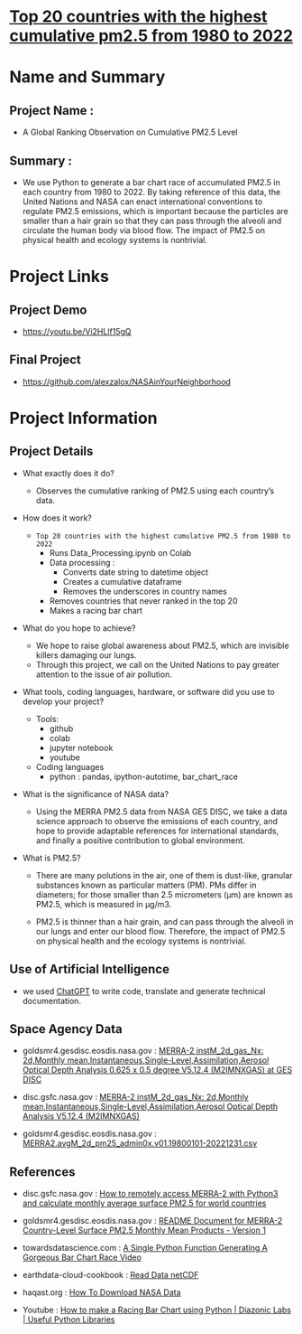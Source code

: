 # [Top 20 countries with the highest cumulative pm2.5 from 1980 to 2022](https://www.youtube.com/watch?v=Uv0lIyd7y8w) 


# Name and Summary
## Project Name :
- A Global Ranking Observation on Cumulative PM2.5 Level

## Summary :
- We use Python to generate a bar chart race of accumulated PM2.5 in each country from 1980 to 2022. By taking reference of this data, the United Nations and NASA can enact international conventions to regulate PM2.5 emissions, which is important because the particles are smaller than a hair grain so that they can pass through the alveoli and circulate the human body via blood flow. The impact of PM2.5 on physical health and ecology systems is nontrivial.

# Project Links
## Project Demo
- https://youtu.be/Vi2HLlf15gQ

## Final Project
- https://github.com/alexzalox/NASAinYourNeighborhood


# Project Information
## Project Details
- What exactly does it do? 
    -  Observes the cumulative ranking of PM2.5 using each country’s data.

- How does it work?
   - `Top 20 countries with the highest cumulative PM2.5 from 1980 to 2022`
        - Runs Data_Processing.ipynb on Colab
        - Data processing :
            - Converts date string to datetime object
            - Creates a cumulative dataframe
            - Removes the underscores in country names
        - Removes countries that never ranked in the top 20
        - Makes a racing bar chart

- What do you hope to achieve? 
    - We hope to raise global awareness about PM2.5, which are invisible killers damaging our lungs.
    - Through this project, we call on the United Nations to pay greater attention to the issue of air pollution.


- What tools, coding languages, hardware, or software did you use to develop your project?
    - Tools:
        - github
        - colab
        - jupyter notebook
        - youtube
    - Coding languages
        - python : pandas, ipython-autotime, bar_chart_race


- What is the significance of NASA data?
    - Using the MERRA PM2.5 data from NASA GES DISC, we take a data science approach to observe the emissions of each country, and hope to provide adaptable references for international standards, and finally a positive contribution to global environment.


- What is PM2.5?
    - There are many polutions in the air, one of them is dust-like, granular substances known as particular matters (PM). PMs differ in diameters; for those smaller than 2.5 micrometers (μm) are known as PM2.5, which is measured in μg/m3.

    - PM2.5 is thinner than a hair grain, and can pass through the alveoli in our lungs and enter our blood flow. Therefore, the impact of PM2.5 on physical health and the ecology systems is nontrivial.

## Use of Artificial Intelligence
- we used [ChatGPT](https://chat.openai.com/) to write code, translate and generate technical documentation.

## Space Agency Data
- goldsmr4.gesdisc.eosdis.nasa.gov : [MERRA-2 instM_2d_gas_Nx: 2d,Monthly mean,Instantaneous,Single-Level,Assimilation,Aerosol Optical Depth Analysis 0.625 x 0.5 degree V5.12.4 (M2IMNXGAS) at GES DISC](https://search.earthdata.nasa.gov/search/granules?p=C1276812824-GES_DISC&pg[0][v]=f&pg[0][gsk]=-start_date&q=M2IMNXGAS&tl=1696671844.396!3!!)

- disc.gsfc.nasa.gov : [MERRA-2 instM_2d_gas_Nx: 2d,Monthly mean,Instantaneous,Single-Level,Assimilation,Aerosol Optical Depth Analysis V5.12.4 (M2IMNXGAS)](https://disc.gsfc.nasa.gov/datasets/M2IMNXGAS_5.12.4/summary)

- goldsmr4.gesdisc.eosdis.nasa.gov : [MERRA2.avgM_2d_pm25_admin0x.v01.19800101-20221231.csv](https://goldsmr4.gesdisc.eosdis.nasa.gov/data/MERRA2_CLIM/M2_TMAX_PM25.1/1980/MERRA2.avgM_2d_pm25_admin0x.v01.19800101-20221231.csv)


## References
- disc.gsfc.nasa.gov : [How to remotely access MERRA-2 with Python3 and calculate monthly average surface PM2.5 for world countries](https://disc.gsfc.nasa.gov/information/howto?title=How%20to%20remotely%20access%20MERRA-2%20with%20Python3%20and%20calculate%20monthly%20average%20surface%20PM2.5%20for%20world%20countries)


- goldsmr4.gesdisc.eosdis.nasa.gov : [README Document for
MERRA-2 Country-Level Surface PM2.5
Monthly Mean Products - Version 1](https://goldsmr4.gesdisc.eosdis.nasa.gov/data/MERRA2_CLIM/M2_TMAX_PM25.1/doc/README_M2PM25.pdf)

- towardsdatascience.com : [A Single Python Function Generating A Gorgeous Bar Chart Race Video](https://towardsdatascience.com/a-single-python-function-generating-a-gorgeous-bar-chart-race-video-dd6410b8aed)

- earthdata-cloud-cookbook : [Read Data
netCDF](https://nasa-openscapes.github.io/earthdata-cloud-cookbook/how-tos/read_data.html)

- haqast.org : [How To Download NASA Data](https://haqast.org/wp-content/uploads/sites/91/2018/01/How-To-Download-NASA-Data-Tutorial2.pdf)

- Youtube : [How to make a Racing Bar Chart using Python | Diazonic Labs | Useful Python Libraries](https://www.youtube.com/watch?v=HrhPnFS25OU)